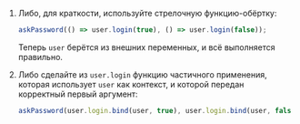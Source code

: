 

1. Либо, для краткости, используйте стрелочную функцию-обёртку:

    ```js 
    askPassword(() => user.login(true), () => user.login(false)); 
    ```

    Теперь `user` берётся из внешних переменных, и всё выполняется правильно.

2. Либо сделайте из `user.login` функцию частичного применения, которая использует `user` как контекст, и которой передан корректный первый аргумент:


    ```js 
    askPassword(user.login.bind(user, true), user.login.bind(user, false)); 
    ```
